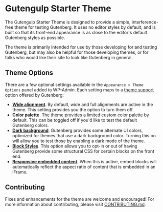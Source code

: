 # Gutengulp Starter Theme

The Gutengulp Starter Theme is designed to provide a simple, interference-free theme for testing Gutenberg. It uses no editor styles by default, and is built so that its front-end appearance is as close to the editor's default Gutenberg styles as possible.

The theme is primarily intended for use by those developing for and testing Gutenberg, but may also be helpful for those developing themes, or for folks who would like their site to look like Gutenberg in general.

## Theme Options

There are a few optional settings available in the `Appearance > Theme Options` panel added to WP-Admin. Each setting maps to a [theme support](https://developer.wordpress.org/block-editor/developers/themes/theme-support/) option offered by Gutenberg:

- [**Wide alignment**](https://developer.wordpress.org/block-editor/developers/themes/theme-support/#wide-alignment). By default, wide and full alignments are active in the theme. This setting provides you the option to turn them off.
- [**Color palette**](https://developer.wordpress.org/block-editor/developers/themes/theme-support/#block-color-palettes). The theme provides a limited custom color palette by default. This can be toggled off if you'd like to test the default Gutenberg colors.
- [**Dark background**](https://developer.wordpress.org/block-editor/developers/themes/theme-support/#dark-backgrounds). Gutenberg provides some alternate UI colors, optimized for themes that use a dark background color. Turning this on will allow you to test those by enabling a dark mode of the theme.
- [**Block Styles**](https://developer.wordpress.org/block-editor/developers/themes/theme-support/#default-block-styles). This option allows you to opt-in or out of having Gutenberg provide some structural CSS for certain blocks on the front end.
- [**Responsive embedded content**](https://developer.wordpress.org/block-editor/developers/themes/theme-support/#responsive-embedded-content). When this is active, embed blocks will automatically reflect the aspect ratio of content that is embedded in an iFrame.

## Contributing

Fixes and enhancements for the theme are welcome and encouraged! For more information about contributing, please visit [CONTRIBUTING.md](https://github.com/WordPress/gutengulp-starter-theme/blob/master/CONTRIBUTING.md).
